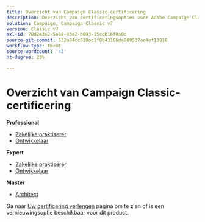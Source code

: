 ```yaml
---
title: Overzicht van Campaign Classic-certificering
description: Overzicht van certificeringsopties voor Adobe Campaign Classic
solution: Campaign, Campaign Classic v7
version: Classic v7
exl-id: 70d2e3e2-5e58-43e2-b093-15cdb16f0a0c
source-git-commit: 532a84cc638ac1f8b43166da880537aa4ef13818
workflow-type: tm+mt
source-wordcount: '43'
ht-degree: 23%

---
```


# Overzicht van Campaign Classic-certificering

**Professional**

* [Zakelijke praktiserer](/help/certifications/acc/acc-p-business.md) <!--AD0-E329-->
* [Ontwikkelaar](/help/certifications/acc/acc-p-developer.md) <!--AD0-E331-->

**Expert**

* [Zakelijke praktiserer](/help/certifications/acc/acc-e-business.md) <!--AD0-E327-->
* [Ontwikkelaar](/help/certifications/acc/acc-e-developer.md) <!--AD0-E330-->

**Master**

* [Architect](/help/certifications/acc/acc-m-developer.md) <!--AD0-E328-->

Ga naar [Uw certificering verlengen](/help/certifications/renew.md) pagina om te zien of is een vernieuwingsoptie beschikbaar voor dit product.

